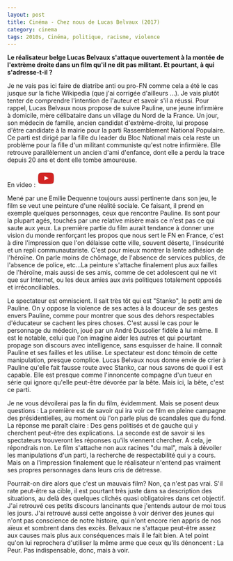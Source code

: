 ```yaml
---
layout: post
title: Cinéma - Chez nous de Lucas Belvaux (2017)
category: cinema
tags: 2010s, Cinéma, politique, racisme, violence
---
```

**Le réalisateur belge Lucas Belvaux s'attaque ouvertement à la montée de l'extrème droite dans un film qu'il ne dit pas militant. Et pourtant, à qui s'adresse-t-il ?**

Je ne vais pas ici faire de diatribe anti ou pro-FN comme cela a été le cas jusque sur la fiche Wikipedia (que j'ai corrigée d'ailleurs ...). Je vais plutôt tenter de comprendre l'intention de l'auteur et savoir s'il a réussi. Pour rappel, Lucas Belvaux nous propose de suivre Pauline, une jeune infirmière à domicile, mère célibataire dans un village du Nord de la France. Un jour, son médecin de famille, ancien candidat d'extrême-droite, lui propose d'être candidate à la mairie pour la parti Rassemblement National Populaire. Ce parti est dirigé par la fille du leader du Bloc National mais cela reste un problème pour la fille d'un militant communiste qu'est notre infirmière. Elle retrouve parallèlement un ancien d'ami d'enfance, dont elle a perdu la trace depuis 20 ans et dont elle tombe amoureuse.

En video : [![video](/images/youtube.png)](https://www.youtube.com/watch?v=RSLgFJr7WAc)

Mené par une Emilie Dequenne toujours aussi pertinente dans son jeu, le film se veut une peinture d'une réalité sociale. Ce faisant, il prend en exemple quelques personnages, ceux que rencontre Pauline. Ils sont pour la plupart agés, touchés par une relative misère mais ce n'est pas ce qui saute aux yeux. La première partie du film aurait tendance à donner une vision du monde renforçant les propos que nous sert le FN en France, c'est à dire l'impression que l'on délaisse cette ville, souvent déserte, l'insécurité et un repli communautariste. C'est pour mieux montrer la lente adhésion de l'héroïne. On parle moins de chômage, de l'absence de services publics, de l'absence de police, etc...La peinture s'attache finalement plus aux failles de l'héroïne, mais aussi de ses amis, comme de cet adolescent qui ne vit que sur Internet, ou les deux amies aux avis politiques totalement opposés et irréconciliables.

Le spectateur est omniscient. Il sait très tôt qui est "Stanko", le petit ami de Pauline. On y oppose la violence de ses actes à la douceur de ses gestes envers Pauline, comme pour montrer que sous des dehors respectables d'éducateur se cachent les pires choses. C'est aussi le cas pour le personnage du médecin, joué par un André Dussolier fidèle à lui même. Il est le notable, celui que l'on imagine aider les autres et qui pourtant propage son discours avec intelligence, sans esquisser de haine. Il connaît Pauline et ses failles et les utilise. Le spectateur est donc témoin de cette manipulation, presque complice. Lucas Belvaux nous donne envie de crier à Pauline qu'elle fait fausse route avec Stanko, car nous savons de quoi il est capable. Elle est presque comme l'innoncente compagne d'un tueur en série qui ignore qu'elle peut-être dévorée par la bête. Mais ici, la bête, c'est ce parti.

Je ne vous dévoilerai pas la fin du film, évidemment. Mais se posent deux questions : La première est de savoir qui ira voir ce film en pleine campagne des présidentielles, au moment où l'on parle plus de scandales que du fond. La réponse me paraît claire : Des gens politisés et de gauche qui y cherchent peut-être des explications. La seconde est de savoir si les spectateurs trouveront les réponses qu'ils viennent chercher. A cela, je répondrais non. Le film s'attache non aux racines "du mal", mais à dévoiler les manipulations d'un parti, la recherche de respectabilité qui y a cours. Mais on a l'impression finalement que le réalisateur n'entend pas vraiment ses propres personnages dans leurs cris de détresse.

Pourrait-on dire alors que c'est un mauvais film? Non, ça n'est pas vrai. S'il rate peut-être sa cible, il est pourtant très juste dans sa description des situations, au delà des quelques clichés quasi obligatoires dans cet objectif. J'ai retrouvé ces petits discours lancinants que j'entends autour de moi tous les jours. J'ai retrouvé aussi cette angoisse à voir dériver des jeunes qui n'ont pas conscience de notre histoire, qui n'ont encore rien appris de nos aïeux et sombrent dans des excès. Belvaux ne s'attaque peut-être assez aux causes mais plus aux conséquences mais il le fait bien. A tel point qu'on lui reprochera d'utiliser la même arme que ceux qu'ils dénoncent : La Peur. Pas indispensable, donc, mais à voir.
